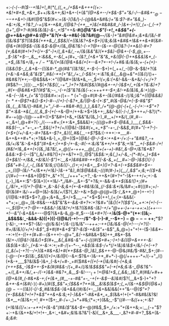 +:-*(_-(_--#(*_$--+!&)+!_#(*(_((_+_/+$&+&++$+$((+:-*&!+#+$_+&+_$_++/&:&++;&)+&+-(+(_&"(@+&+--/+$&-$"+"&/-/--&#&+-$_@---$++&_+!-/&#(@$"&$(#+:+_(&-)()&/_)-/-_(@_&&+&#&:_)+"&:$?-#+"&&_)-+&:+/&_+?&?_/-+(/&*-*&#_/(@&?-(+*__+)&(+#&#&#_/-)&*-)+!(/_(+-(_(-+?()+"_@+?-#(#&(&(&)-&-_+!$"_++&-__#()_@&"&+$"(-+!_+&$&"+(-@+_+&&+_@_#_+&:(@+"&?(*-_&-+#&(-)&?&#(@--___/(__&-)+"&#_@&#+;&*&/(_&/-#((&/&*$"$?((&$&(+*+&_/_$_$&)(+((&)&?+&+$+)(/&;&$($&+&#_&+!&&++&+_#_(&#-@&+(#(@_$&-((&:&$-&_@+/(&_@&?&!-*(*-*+?_@+-(&-+-@()&?-)+*&((_-#+?(*+;_&&#(#+!+?+(_/+-$"-)+/(_&+&/_-+/(&(&&"&)(*+$&)-@&+-(-$_@_+--_$-)&"+$--_&__+:&&&_+-&(_+(#+_-(&?_(+&+"&"&_+&(@(-()+*&&&)&*_(-_+$_(&?&*+/&$_(+/-*$"&/(*(_&_(@&+&&(+(+--_&+?+-+!-/+#&:&/&(&;+_-(___+(*+)-*((&&()_$-_(_&+&--(((&#-*_@(#&"((&?&!_+-$_-(--$+)+(_++/_-(@-&-$&!+?(_&(+*&:-&+&&;&"&($"_#&(-*+(+"&!_/+:_(-$&!+;+:&?&;&*(__&_@+_&"+((&(_(/()+-_#&#&?(*+;-_-@&$&&+:+"(@&#+(&!&*&_--_$+!_(+;&:(+&!-_&&--&+&/-/+;_/+?(#_$&?--_)(((-__+$(_+?&$(/_-+"_)+?+?&#($&)(#_@_&+-+/-)&$+/_+(&+?&:&)+?_#(+-@&#&*$?(#$"&;--_-(-+($"&?&(&(_-+:+++_++-$+;&!-*&(&)&_&:+)(@-+&-(--)&*_(+"&"()($&#+:+(_(+$-*($+"-@+#(#-*&_+-(&(/_#&_&_-/(/&;_)&"+((@&&&)($-*+$-@$?+&()-$+)-#-_-/_/+)_-(-&?+_&/(@-&-(+:$"_#(&-@&/+(-$-#&"$"(&_(__&?&/()-#&#_)+"_/-#--+#&#-#()_)_)_&&?_/+*(@-@(-(+(_-(-/+:-+$"+?$"+:&&-*&(__((_&_$-(+(-*+&-@+/++&:+$+)&++;_&&/-&((-/-/_$+$+$+_+/_-&?_)(*-#+-_+(@-/(@-$-$+#+((+$"&#+(+&_+(&&"&/(&_)-)_#__+/+*&/(_(#_#--+:_&+!_@+#+?(-_/(---+#+;(*+:&*_$&&&)+;_-(((@+#+$-@&&_)___(_$&&-#&$(--_+"+-_+-*_$&_(/+?+/+/(@&(-*($&#(+_+_+$"-+-_(*-&&*_$_#(#+"(-+?-)-(+$+_(/+/-&+;-#+?&*&+_-$?+_&)((_#&(__-+$?_$&:(-+*+:-*___#-&++&++#+*+;+?&&+&-)_+_@+(($+(_@&(-@-/-$+:++&*-/+:(-+"&#&?_-+(&/+/&"&:-&+&$"(#+&+;(++$-/+-&;-#(-+:&/&"&*+/++$"&;+!&"__+(-$&#-/+!(#&!+!&_&*+(+)(&_)&?&!_+_@((+-+++__@(_()+(+-+)-#&!_&-@+/&?&*&?&&&:+$_-(--($"(_&/+#&?()+/++&?++()_@$"(*&$&:+;&(_)+/-&_-(*-#(+_)+$&+()+$&!(-+/&&_+&!&)(-$"_)+:__&+_)&#&#_#-++$((-&-&_+(__#+:-@-)&$()(/-)($&"+#-)_/_-(_(&&"&!&;(/()&((/-_()+;+)+&+__$+)()+?-&+(-_+$&$&#+$+-_+_((@-(&/-*+/&*+/+!&)-)&-+"&)_#($_@_&_&&;_-(((#(#-)+)(__/_&$"+;&;+(($+&(/(#+(--++&*&+(@$?+_&"+?(__/+++"+;+?_-&-++&+(#+?+"-)&+-++/+;+:-&(_-)_)&*+:$"-$(&+)(++!&/-*_/&#-__&+-$"+?&;+-&&-_&++$(&&!()+;(#+(_/&!+_+!(/+?-@&:+_&:-&(-&;&+(+-&+#&!&(&_(/-$&:&*_/&/&#+;+#(((#+;+/-@(&(#+:&/-_++_@+(&)-&(&_(+/_($?(_&!-+&:+$_@-@(@+_($-/_&+*_@+)+-+!-)(/(@&:+#($+$+?_@+;&+&__$+/+$___-+"+$+$(++!_(+;(*-&&&(-+*+;+:_@+_(&-#&&--+&$"&"&*+-&&-#+?+:+?&#+"(&()_(+?($$"(+_++:+(+!-(----_$(@+;+?_-_@+_-+&&&/-)&)&!+/+!&?_(_(&#&-(&_)-+_/+"_@++-)+-+_-++:+)(++---+!--&"(-&+&*&+---@$?(&+&-&_@-#_$---(_&+#+?(-+)___&($-@+"(*+:((&;-_&$&$&:_-&&&-&)((+)((-((@&/(-+!---/$"-$-)-)-#_--$+$-)-@---++;$"__$?(-&)-_-*+*$?-(&(--_@_/&:&(+!_/&-_((/&/&"-*-++_+:-_++()&/&&-@(_+!---/+?((-#+/&!&)(/+/+)-&$"_$+#(#+&+_$"$?-&($-+&($"+*-&$"_&_@+)+"+!+-($-)_&&*--+:+!(+-((++(_#+#--_(&_+++!-*-@+"_&(*-+&#&&+$&)++_#&*-$&(&!+*-/(@&!-)&&_/_)+$(#+__&(_&#&-&"+-(-(((#($+#+;_-_)+!-&((_@+&+++-&:(&_$(&+:&(-_(+&:+-&:+:+;+#-/(+-*--_+&$_(&:&$-/+*(/+!&)&!&$+/&/-(+(_-+?((_&(*+(_-+?(--/+)(&+#&+&)+#(*+$&&-@_)&)_$&+_+-@-@&_(#&/_$-#&!_$+;(#--(_-@--(*+$((&:_$&)((+)+/&(_@(--&+:$?&+-)&-+*_#+*-)-@(/++++-*+/(-+"_/()(*&-+___$?&(&$-)&+_(-&+/+#-_+#($_#&+((+(-*()&/&#(_-_(+&;&(+++$&_-)&$++-$+&(#(#&&-/(+_#+/(/&!&$&$&"+(-*(*&;&:&-_@&?&"-_+/(_&++/&/_+-/(-+)&&-#&?+_&__$-_&!---$_(+!+$_@&!+$_(_&&;_)&?_#(#&/+#++(@+&(#_(-#&*&-+;(+(&+_(#__-+-#&"+-_-+(+-&$--&)&#_/$?(__&+$-)+"+?_&+*-&+(&#(_-)(*-#+)(#($_$&"+;($&&+?+*(&__&!&$_(&$+;(_+/(&-+&$___@(@_&_$+)(@---$((&)(-(/-$_#&!&$_&-)&+&_&/(#_/&(_+-__)&*+&&)&&(++"&--@_)$"+?(+-$&&&?+!+?+&$"++&+&:&;+)-)&&+"-#&*&*_+_$(_&&+!+(+"-#&#&(&?&!_(&*__+(&)_&+;+!_$__-$_#++($+;_#-/+-_)+*+#&;(*+;+)(&&;_-$"(*(#-*--&_((+_+;+:&?(_+!&!&((/+:+-+*+(+(&-&"(#&($"&&-$+-_@(#&$_$+*_/+:+"+(&*++&;+:__(-+"$?+:-+&:(&+*&/+!+!+-_&+:_+&#+;&!&:&?&"(-&)(__&+_&___-_&?+#-#+?_$&$+$(&-_&;&#_:
